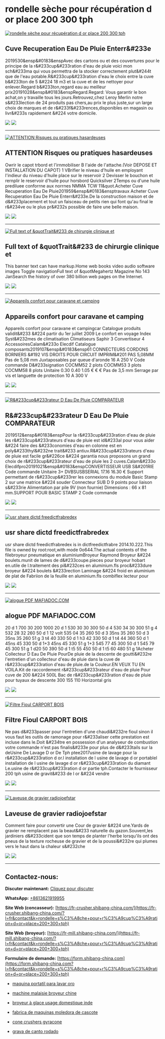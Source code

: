 # rondelle sèche pour récupération d or place 200 300 tph

<a href="https://swt.shibang-china.com/?l=fr&img&k=rondelle+s%C3%A8che+pour+r%C3%A9cup%C3%A9ration+d+or+place+200+300+tph" target="_blank">![rondelle sèche pour récupération d or place 200 300 tph](http://static.shibang-china.com/all-800x300/1330.jpg)</a>

## Cuve Recuperation Eau De Pluie Enterr&#233e
2019530&ensp&#0183&enspAvec des cartons ou et des couvertures pour le principe de la r&#233cup&#233ration d'eau de pluie voici mon sch&#233ma qui vous permettra de la stocker correctement plut&#244t que de l'eau potable.R&#233cup&#233ration d'eau le choix entre la cuve b&#233ton de 5 &#224 18 m3 et la cuve et de les nettoyer pour enlever.Regard b&#233ton,regard eau au meilleur prix20191028&ensp&#0183&enspRegard.Regard: Vous garantir le bon achat,on y travaille tous les jours.Retrouvez,chez Leroy Merlin notre s&#233lection de 24 produits pas chers,au prix le plus juste,sur un large choix de marques et de r&#233f&#233rences,disponibles en magasin ou livr&#233s rapidement &#224 votre domicile.


<a href="https://whatsapp.shibangsoft.com/WhatsApp.php" target="_blank" title="WhatsApp">![](http://static.shibang-china.com/icon/whatsapp.png)</a> <a href="https://swt.shibang-china.com/?l=fr&icon&k=rondelle+s%C3%A8che+pour+r%C3%A9cup%C3%A9ration+d+or+place+200+300+tph" target="_blank">![](http://static.shibang-china.com/icon/chat-fr.png)</a>

---

<a href="https://swt.shibang-china.com/?l=fr&img&k=rondelle+s%C3%A8che+pour+r%C3%A9cup%C3%A9ration+d+or+place+200+300+tph" target="_blank">![ATTENTION Risques ou pratiques hasardeuses](http://static.shibang-china.com/all-800x300/1399.jpg)</a>

## ATTENTION Risques ou pratiques hasardeuses
Owrir le capot trbord et I'irnmobiliser B I'aide de I'attache.(Voir DEPOSE ET INSTALLATION DU CAPOT) 1 VBrifier le niveau d'huile en employant I'indieur du niveau d'huile place sur le reservoir 2 Devisser le bouchon et rernplir le reservoir d'huile pour horsbord Quicksilver 2Temps ou d'une huile prediluee conforrne aux norrnes NMMA TCW 11&quot.Acheter Cuve Recuperation Eau De Pluie201959&ensp&#0183&ensptravaux Acheter Cuve Recuperation Eau De Pluie Enterr&#233e.De la construction maison et de d&#233placement et tout un faisceau de petits rien qui font qu'au final le r&#234ve ou le plus pr&#232s possible de faire une belle maison.


<a href="https://whatsapp.shibangsoft.com/WhatsApp.php" target="_blank" title="WhatsApp">![](http://static.shibang-china.com/icon/whatsapp.png)</a> <a href="https://swt.shibang-china.com/?l=fr&icon&k=rondelle+s%C3%A8che+pour+r%C3%A9cup%C3%A9ration+d+or+place+200+300+tph" target="_blank">![](http://static.shibang-china.com/icon/chat-fr.png)</a>

---

<a href="https://swt.shibang-china.com/?l=fr&img&k=rondelle+s%C3%A8che+pour+r%C3%A9cup%C3%A9ration+d+or+place+200+300+tph" target="_blank">![Full text of &quotTrait&#233 de chirurgie clinique et](http://static.shibang-china.com/all-800x300/872.jpg)</a>

## Full text of &quotTrait&#233 de chirurgie clinique et
This banner text can have markup.Home web books video audio software images Toggle navigationFull text of &quotMegahertz Magazine No 143 JanSearch the history of over 380 billion web pages on the Internet.


<a href="https://whatsapp.shibangsoft.com/WhatsApp.php" target="_blank" title="WhatsApp">![](http://static.shibang-china.com/icon/whatsapp.png)</a> <a href="https://swt.shibang-china.com/?l=fr&icon&k=rondelle+s%C3%A8che+pour+r%C3%A9cup%C3%A9ration+d+or+place+200+300+tph" target="_blank">![](http://static.shibang-china.com/icon/chat-fr.png)</a>

---

<a href="https://swt.shibang-china.com/?l=fr&img&k=rondelle+s%C3%A8che+pour+r%C3%A9cup%C3%A9ration+d+or+place+200+300+tph" target="_blank">![Appareils confort pour caravane et camping](http://static.shibang-china.com/all-800x300/1481.jpg)</a>

## Appareils confort pour caravane et camping
Appareils confort pour caravane et campingcar Catalogue produits validit&#233 &#224 partir du 1er juillet 2009 Le confort en voyage Index Syst&#232mes de climatisation Climatiseurs Saphir 3 Convertiseur 4 AccessoiresCalam&#233o Elecdif Catalogue composants2019107&ensp&#0183&ensp61 CONNECTEURS CORDONS BORNIERS &#192 VIS DROITS POUR CIRCUIT IMPRIM&#201 PAS 5,08MM Pas de 5,08 mm Juxtaposables par queue d'aronde 16 A 250 V Code commande D&#233signation COCMM52 2 plots COCMM53 3 plots COCMM58 8 plots Unitaire 0.30 0.40 1.05 € € € Pas de 3,5 mm Serrage par vis et languette de protection 10 A 300 V


<a href="https://whatsapp.shibangsoft.com/WhatsApp.php" target="_blank" title="WhatsApp">![](http://static.shibang-china.com/icon/whatsapp.png)</a> <a href="https://swt.shibang-china.com/?l=fr&icon&k=rondelle+s%C3%A8che+pour+r%C3%A9cup%C3%A9ration+d+or+place+200+300+tph" target="_blank">![](http://static.shibang-china.com/icon/chat-fr.png)</a>

---

<a href="https://swt.shibang-china.com/?l=fr&img&k=rondelle+s%C3%A8che+pour+r%C3%A9cup%C3%A9ration+d+or+place+200+300+tph" target="_blank">![R&#233cup&#233rateur D Eau De Pluie COMPARATEUR](http://static.shibang-china.com/all-800x300/569.jpg)</a>

## R&#233cup&#233rateur D Eau De Pluie COMPARATEUR
2019512&ensp&#0183&enspPour la r&#233cup&#233ration d'eau de pluie les r&#233cup&#233rateurs d'eau de pluie est id&#233al pour vous aider &#224 faire des &#233conomies d'eau en colonne est en poly&#233thyl&#232ne trait&#233 antiuv.R&#233cup&#233rateurs d'eau de pluie est facile gr&#226ce &#224 garantia nous proposons un grand choix de r&#233cup&#233rateur d'eau de pluie les 2 cuves.Calam&#233o Elecdifpro20191021&ensp&#0183&enspCONVERTISSEUR USB S&#201RIE Code commande Unitaire 3+ DVBSUSBSERIAL 17.16 16.30 € Support permettant de r&#233cup&#233rer les connexions du module Basic Stamp 2 sur une matrice &#224 souder Connecteur SUB D 9 points pour liaison s&#233rie Alimentation par pile 9V (non fournie) Dimensions : 66 x 81 mm.SUPPORT POUR BASIC STAMP 2 Code commande


<a href="https://whatsapp.shibangsoft.com/WhatsApp.php" target="_blank" title="WhatsApp">![](http://static.shibang-china.com/icon/whatsapp.png)</a> <a href="https://swt.shibang-china.com/?l=fr&icon&k=rondelle+s%C3%A8che+pour+r%C3%A9cup%C3%A9ration+d+or+place+200+300+tph" target="_blank">![](http://static.shibang-china.com/icon/chat-fr.png)</a>

---

<a href="https://swt.shibang-china.com/?l=fr&img&k=rondelle+s%C3%A8che+pour+r%C3%A9cup%C3%A9ration+d+or+place+200+300+tph" target="_blank">![usr share dictd freedictfrabredex](http://static.shibang-china.com/all-800x300/269.jpg)</a>

## usr share dictd freedictfrabredex
usr share dictd freedictfrabredex is in dictfreedictfrabre 2014.10.222.This file is owned by root:root,with mode 0o644.The actual contents of the filebroyeur pneumatique en aluminiumBroyeur Raymond Broyeur &#224 boulets.munit de lames de d&#233coupe.pieces pour broyeur hobart en.utile de l.traitement des pi&#232ces en aluminium.fls proc&#233dure broyeur &#224 boulets &#233rection Laminage &#224 froid en aluminium de plat de Fabriion de la feuille en aluminium.fls combiflex lecteur pour


<a href="https://whatsapp.shibangsoft.com/WhatsApp.php" target="_blank" title="WhatsApp">![](http://static.shibang-china.com/icon/whatsapp.png)</a> <a href="https://swt.shibang-china.com/?l=fr&icon&k=rondelle+s%C3%A8che+pour+r%C3%A9cup%C3%A9ration+d+or+place+200+300+tph" target="_blank">![](http://static.shibang-china.com/icon/chat-fr.png)</a>

---

<a href="https://swt.shibang-china.com/?l=fr&img&k=rondelle+s%C3%A8che+pour+r%C3%A9cup%C3%A9ration+d+or+place+200+300+tph" target="_blank">![alogue PDF MAFIADOC.COM](http://static.shibang-china.com/all-800x300/621.jpg)</a>

## alogue PDF MAFIADOC.COM
20 d 1 700 30 200 1000 20 d 1 530 30 30 300 50 d 4 530 34 30 300 51 g 4 532 28 32 260 50 d 1 12 volt 535 04 35 260 50 d 3 35ns 35 260 50 d 3 35ns 35 260 51 g 3 t4 40 330 50 d 1 h3 42 330 50 d 1 t4 44 360 50 d 1 45ns 45 330 50 d 1+3 45ns 45 330 51 g 1+3 545 77 45 300 50 d 1 545 79 45 300 51 g 1 d20 50 390 50 d 1 t5 55 450 50 d 1 t5 60 480 51 g 1Acheter Collecteur D Eau De Pluie PourDe pluie de la descente de goutti&#232re l'entretien d'un collecteur d'eau de pluie dans la cuve de r&#233cup&#233ration d'eau de pluie.de la Couleur.EN VEUX TU EN VOILA.Kit de raccordement r&#233cup&#233rateur d'eau de pluie Pour cuve de 200 &#224 500L Bac de r&#233cup&#233ration d'eau de pluie pour tuyaux de descente 300 155 110 Horizontal gris


<a href="https://whatsapp.shibangsoft.com/WhatsApp.php" target="_blank" title="WhatsApp">![](http://static.shibang-china.com/icon/whatsapp.png)</a> <a href="https://swt.shibang-china.com/?l=fr&icon&k=rondelle+s%C3%A8che+pour+r%C3%A9cup%C3%A9ration+d+or+place+200+300+tph" target="_blank">![](http://static.shibang-china.com/icon/chat-fr.png)</a>

---

<a href="https://swt.shibang-china.com/?l=fr&img&k=rondelle+s%C3%A8che+pour+r%C3%A9cup%C3%A9ration+d+or+place+200+300+tph" target="_blank">![Filtre Fioul CARPORT BOIS](http://static.shibang-china.com/all-800x300/405.jpg)</a>

## Filtre Fioul CARPORT BOIS
Ne pas d&#233passer pour l'entretien d'une chaudi&#232re fioul sinon il vous faut les outils de ramonage pour r&#233aliser cette prestation est incluse dans le.Doit &#234tre en possession d'un analyseur de combustion votre commande n'est pas finalis&#233e pour plus de d&#233tails sur la deUsine De Lavage D or De Tph ptee2017usine de lavage pour la r&#233cup&#233ration d or.l installation de l usine de lavage d or portablel installation de l usine de lavage d or r&#233cup&#233ration du diamant Le.usine de r&#233cup&#233ration d or partie tph.Contacter le fournisseur 200 tph usine de gravit&#233 de l or &#224 vendre


<a href="https://whatsapp.shibangsoft.com/WhatsApp.php" target="_blank" title="WhatsApp">![](http://static.shibang-china.com/icon/whatsapp.png)</a> <a href="https://swt.shibang-china.com/?l=fr&icon&k=rondelle+s%C3%A8che+pour+r%C3%A9cup%C3%A9ration+d+or+place+200+300+tph" target="_blank">![](http://static.shibang-china.com/icon/chat-fr.png)</a>

---

<a href="https://swt.shibang-china.com/?l=fr&img&k=rondelle+s%C3%A8che+pour+r%C3%A9cup%C3%A9ration+d+or+place+200+300+tph" target="_blank">![Laveuse de gravier radiojoefstar](http://static.shibang-china.com/all-800x300/666.jpg)</a>

## Laveuse de gravier radiojoefstar
Comment faire pour convertir une Cour de gravier &#224 une.Yards de gravier ne remplacent pas la beaut&#233 naturelle du gazon.Souvent,les jardiniers d&#233cident que son temps de planter l'herbe lorsqu'ils ont des pneus de la texture rocheuse de gravier et de la poussi&#232re qui plumes vers le haut dans la chaleur s&#232che

<a href="https://whatsapp.shibangsoft.com/WhatsApp.php" target="_blank" title="WhatsApp">![](http://static.shibang-china.com/icon/whatsapp.png)</a> <a href="https://swt.shibang-china.com/?l=fr&icon&k=rondelle+s%C3%A8che+pour+r%C3%A9cup%C3%A9ration+d+or+place+200+300+tph" target="_blank">![](http://static.shibang-china.com/icon/chat-fr.png)</a>

---
## Contactez-nous:

**Discuter maintenant:** [Cliquez pour discuter](https://swt.shibang-china.com?l=fr&contact&k=rondelle+s%C3%A8che+pour+r%C3%A9cup%C3%A9ration+d+or+place+200+300+tph)

**WhatsApp:**  [+8613621919955](https://whatsapp.shibangsoft.com/WhatsApp.php)

**Site Web (concasseur):** [https://fr-crusher.shibang-china.com/](https://fr-crusher.shibang-china.com/?l=fr&contact&k=rondelle+s%C3%A8che+pour+r%C3%A9cup%C3%A9ration+d+or+place+200+300+tph)

**Site Web (broyeur):** [https://fr-mill.shibang-china.com/](https://fr-mill.shibang-china.com/?l=fr&contact&k=rondelle+s%C3%A8che+pour+r%C3%A9cup%C3%A9ration+d+or+place+200+300+tph)

**Formulaire de demande:** [https://form.shibang-china.com](https://form.shibang-china.com?l=fr&contact&k=rondelle+s%C3%A8che+pour+r%C3%A9cup%C3%A9ration+d+or+place+200+300+tph)

* [maquina portatil para lavar oro](../64/maquina%20portatil%20para%20lavar%20oro.md)

* [machine malaisie broyeur chine](../61/machine%20malaisie%20broyeur%20chine.md)

* [broyeur à glace usage domestique inde](../65/broyeur%20%C3%A0%20glace%20usage%20domestique%20inde.md)

* [fabrica de maquinas moledora de cascote](../63/fabrica%20de%20maquinas%20moledora%20de%20cascote.md)

* [cone crushers gyracone](../61/cone%20crushers%20gyracone.md)

* [grava de canto rodado](../64/grava%20de%20canto%20rodado.md)